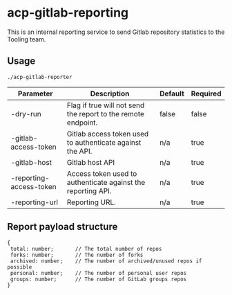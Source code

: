  # acp-gitlab-reporting
 
 This is an internal reporting service to send Gitlab repository statistics to the Tooling team.
 
 ## Usage
 
 ``` 
./acp-gitlab-reporter 
 ```
 
| Parameter      | Description | Default      | Required |
| ----------- | ----------- | ----------- | ----------- |
| -dry-run      | Flag if true will not send the report to the remote endpoint.       | false      | false       |
|  -gitlab-access-token      | Gitlab access token used to authenticate against the API.       | n/a      | true       |
|  -gitlab-host      | Gitlab host API      | n/a      | true       |
| -reporting-access-token      | Access token used to authenticate against the reporting API.       | n/a      | true       |
| -reporting-url      | Reporting URL.      | n/a      | true       |
 
 
 ## Report payload structure
 
 
 ```
 {
  total: number;       // The total number of repos
  forks: number;       // The number of forks
  archived: number;    // The number of archived/unused repos if possible
  personal: number;    // The number of personal user repos
  groups: number;      // The number of GitLab groups repos
}
 ```
